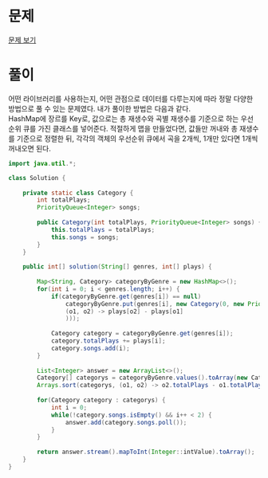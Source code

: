 # 문제
[문제 보기](https://school.programmers.co.kr/learn/courses/30/lessons/42579)
# 풀이
어떤 라이브러리를 사용하는지, 어떤 관점으로 데이터를 다루는지에 따라 정말 다양한 방법으로 풀 수 있는 문제였다. 내가 풀이한 방법은 다음과 같다. <br>
HashMap에 장르를 Key로, 값으로는 총 재생수와 곡별 재생수를 기준으로 하는 우선순위 큐를 가진 클래스를 넣어준다. 적절하게 맵을 만들었다면, 값들만 꺼내와 총 재생수를 기준으로 정렬한 뒤, 각각의 객체의 우선순위 큐에서 곡을 2개씩, 1개만 있다면 1개씩 꺼내오면 된다.
```java
import java.util.*;

class Solution {
    
    private static class Category {
        int totalPlays;
        PriorityQueue<Integer> songs;
            
        public Category(int totalPlays, PriorityQueue<Integer> songs) {
            this.totalPlays = totalPlays;
            this.songs = songs;
        }
    }
    
    public int[] solution(String[] genres, int[] plays) {
        
        Map<String, Category> categoryByGenre = new HashMap<>();
        for(int i = 0; i < genres.length; i++) {
            if(categoryByGenre.get(genres[i]) == null)
                categoryByGenre.put(genres[i], new Category(0, new PriorityQueue<>(
                (o1, o2) -> plays[o2] - plays[o1]
                )));
            
            Category category = categoryByGenre.get(genres[i]);
            category.totalPlays += plays[i];
            category.songs.add(i);
        }
        
        List<Integer> answer = new ArrayList<>();
        Category[] categorys = categoryByGenre.values().toArray(new Category[0]);
        Arrays.sort(categorys, (o1, o2) -> o2.totalPlays - o1.totalPlays);
        
        for(Category category : categorys) {
            int i = 0;
            while(!category.songs.isEmpty() && i++ < 2) {
                answer.add(category.songs.poll());
            }
        }
        
        return answer.stream().mapToInt(Integer::intValue).toArray();
    }
}
```
